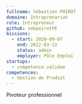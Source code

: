 ```yaml
---
fullname: Sébastien POIROT
domaine: Intraprenariat
role: Intrapreneur
github: sebpoirotPE
missions:
  - start: 2020-09-07
    end: 2022-03-22
    status: admin
    employer: Pôle Emploi
startups:
  - competence.validee
competences:
  - Gestion de Produit
---
```

Pivoteur professionnel